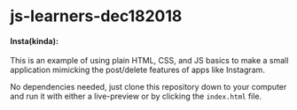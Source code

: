 # js-learners-dec182018

#### Insta(kinda): 
This is an example of using plain HTML, CSS, and JS basics to make a small application
mimicking the post/delete features of apps like Instagram. 

No dependencies needed, just clone this repository down to your computer and run it with either a live-preview or by clicking the `index.html` file.